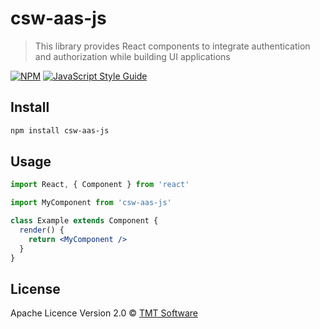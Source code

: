 # csw-aas-js

> This library provides React components to integrate authentication and authorization while building UI applications

[![NPM](https://img.shields.io/npm/v/csw-aas-js.svg)](https://www.npmjs.com/package/csw-aas-js) [![JavaScript Style Guide](https://img.shields.io/badge/code_style-standard-brightgreen.svg)](https://standardjs.com)

## Install

```bash
npm install csw-aas-js
```

## Usage

```jsx
import React, { Component } from 'react'

import MyComponent from 'csw-aas-js'

class Example extends Component {
  render() {
    return <MyComponent />
  }
}
```

## License

Apache Licence Version 2.0 © [TMT Software](https://github.com/tmtsoftware/csw)
